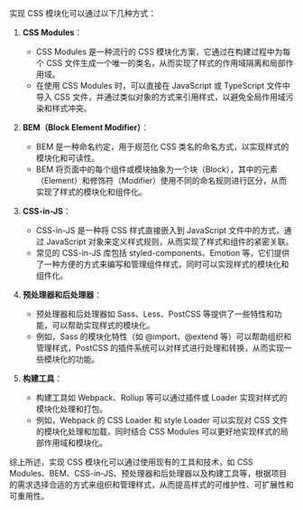 实现 CSS 模块化可以通过以下几种方式：

1. **CSS Modules**：
   - CSS Modules 是一种流行的 CSS 模块化方案，它通过在构建过程中为每个 CSS 文件生成一个唯一的类名，从而实现了样式的作用域隔离和局部作用域。
   - 在使用 CSS Modules 时，可以直接在 JavaScript 或 TypeScript 文件中导入 CSS 文件，并通过类似对象的方式来引用样式，以避免全局作用域污染和样式冲突。

2. **BEM（Block Element Modifier）**：
   - BEM 是一种命名约定，用于规范化 CSS 类名的命名方式，以实现样式的模块化和可读性。
   - BEM 将页面中的每个组件或模块抽象为一个块（Block），其中的元素（Element）和修饰符（Modifier）使用不同的命名规则进行区分，从而实现了样式的模块化和组件化。

3. **CSS-in-JS**：
   - CSS-in-JS 是一种将 CSS 样式直接嵌入到 JavaScript 文件中的方式，通过 JavaScript 对象来定义样式规则，从而实现了样式和组件的紧密关联。
   - 常见的 CSS-in-JS 库包括 styled-components、Emotion 等，它们提供了一种方便的方式来编写和管理组件样式，同时可以实现样式的模块化和组件化。

4. **预处理器和后处理器**：
   - 预处理器和后处理器如 Sass、Less、PostCSS 等提供了一些特性和功能，可以帮助实现样式的模块化。
   - 例如，Sass 的模块化特性（如 @import、@extend 等）可以帮助组织和管理样式，PostCSS 的插件系统可以对样式进行处理和转换，从而实现一些模块化的功能。

5. **构建工具**：
   - 构建工具如 Webpack、Rollup 等可以通过插件或 Loader 实现对样式的模块化处理和打包。
   - 例如，Webpack 的 CSS Loader 和 style Loader 可以实现对 CSS 文件的模块化处理和加载，同时结合 CSS Modules 可以更好地实现样式的局部作用域和模块化。

综上所述，实现 CSS 模块化可以通过使用现有的工具和技术，如 CSS Modules、BEM、CSS-in-JS、预处理器和后处理器以及构建工具等，根据项目的需求选择合适的方式来组织和管理样式，从而提高样式的可维护性、可扩展性和可重用性。